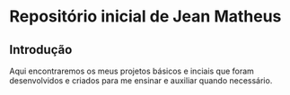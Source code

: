 # **Repositório inicial de Jean Matheus** 

## Introdução

Aqui encontraremos os meus projetos básicos e inciais que foram desenvolvidos e criados para me ensinar e auxiliar quando necessário.
